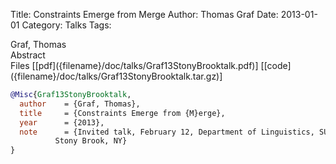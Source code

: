 Title: Constraints Emerge from Merge
Author: Thomas Graf
Date: 2013-01-01
Category: Talks
Tags: 

<div markdown class="authors">
Graf, Thomas
</div>

<div markdown class="abstract">
<span id="abstract-title">Abstract</span>

</div>

<div markdown class="files">
<span id="files-title">Files</span>
[[pdf]({filename}/doc/talks/Graf13StonyBrooktalk.pdf)]
[[code]({filename}/doc/talks/Graf13StonyBrooktalk.tar.gz)]
</div>

~~~bibtex
@Misc{Graf13StonyBrooktalk,
  author	= {Graf, Thomas},
  title		= {Constraints Emerge from {M}erge},
  year		= {2013},
  note		= {Invited talk, February 12, Department of Linguistics, SUNY
		  Stony Brook, NY}
}
~~~

